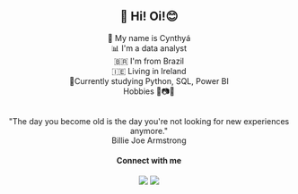 <h2 align='center'>👋 Hi! Oi!😊</h2> 

<p align='center'>
👩 My name is Cynthyá<br>
📊 I'm a data analyst<br>
🇧🇷 I'm from Brazil<br>
🇮🇪 Living in Ireland<br>
🌱Currently studying Python, SQL, Power BI<br> 
Hobbies 🎵📷🚴<br><br>
</p>

<p align='center'>
"The day you become old is the day you're not looking for new experiences anymore."<br> 
Billie Joe Armstrong
</p>


<!--
<p align='center'>
  <img height="200px" align="center" src="https://github-readme-stats.vercel.app/api/?username=cynthyah"/> <br>
  <a href="#"><img src="https://visitor-badge.glitch.me/badge?page_id=Cynthyah.Cynthyahc??style=for-the-badge&logo=appveyor"></a><br>
  Thanks for visiting!
</p>
-->

<!-- https://dev.to/envoy_/150-badges-for-github-pnk 
<img src="https://img.shields.io/badge/Python-3776AB?style=for-the-badge&logo=python&logoColor=white"/></a>
<img src="https://img.shields.io/badge/Microsoft_Office-D83B01?style=for-the-badge&logo=microsoft-office&logoColor=white"/></a>
<img src=""/></a>
<img src=""/></a>
<img src=""/></a>
-->

<h4 align="center">Connect with me </h4>
<p align="center">
<a href="https://www.linkedin.com/in/cynthyabelloni/"><img src="https://img.shields.io/badge/LinkedIn-0077B5?style=for-the-badge&logo=linkedin&logoColor=white"/></a>
<a href="mailto:cynthya.belloni@gmail.com"><img src="https://img.shields.io/badge/Gmail-D14836?style=for-the-badge&logo=gmail&logoColor=white"/></a>

<!--
## Contribution Graph
[![Cynthyah's GitHub Activity Graph](https://activity-graph.herokuapp.com/graph?username=cynthyah&theme=xcode)](https://github.com/cynthyah)
-->
